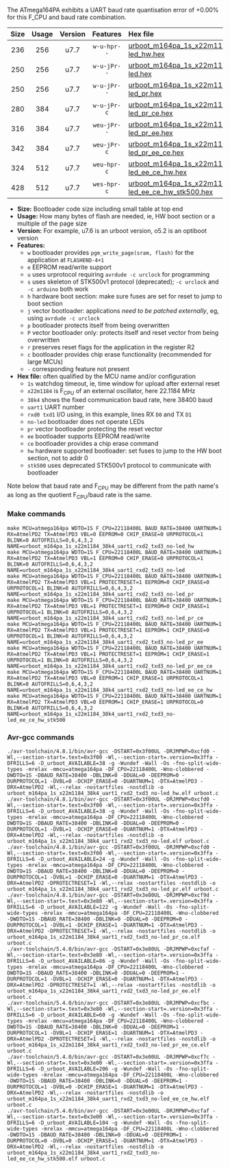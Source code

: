 The ATmega164PA exhibits a UART baud rate quantisation error of +0.00% for this F_CPU and baud rate combination.

|Size|Usage|Version|Features|Hex file|
|:-:|:-:|:-:|:-:|:--|
|236|256|u7.7|`w-u-hpr--`|[urboot_m164pa_1s_x22m1184_38k4_uart1_rxd2_txd3_no-led_hw.hex](https://raw.githubusercontent.com/stefanrueger/urboot.hex/main/mcus/atmega164pa/watchdog_1_s/external_oscillator/22m118400_hz/%2B%2B38k4_baud/uart1_rxd2_txd3/no-led/urboot_m164pa_1s_x22m1184_38k4_uart1_rxd2_txd3_no-led_hw.hex)|
|250|256|u7.7|`w-u-jPr--`|[urboot_m164pa_1s_x22m1184_38k4_uart1_rxd2_txd3_no-led.hex](https://raw.githubusercontent.com/stefanrueger/urboot.hex/main/mcus/atmega164pa/watchdog_1_s/external_oscillator/22m118400_hz/%2B%2B38k4_baud/uart1_rxd2_txd3/no-led/urboot_m164pa_1s_x22m1184_38k4_uart1_rxd2_txd3_no-led.hex)|
|250|256|u7.7|`w-u-jPr--`|[urboot_m164pa_1s_x22m1184_38k4_uart1_rxd2_txd3_no-led_pr.hex](https://raw.githubusercontent.com/stefanrueger/urboot.hex/main/mcus/atmega164pa/watchdog_1_s/external_oscillator/22m118400_hz/%2B%2B38k4_baud/uart1_rxd2_txd3/no-led/urboot_m164pa_1s_x22m1184_38k4_uart1_rxd2_txd3_no-led_pr.hex)|
|280|384|u7.7|`w-u-jPr-c`|[urboot_m164pa_1s_x22m1184_38k4_uart1_rxd2_txd3_no-led_pr_ce.hex](https://raw.githubusercontent.com/stefanrueger/urboot.hex/main/mcus/atmega164pa/watchdog_1_s/external_oscillator/22m118400_hz/%2B%2B38k4_baud/uart1_rxd2_txd3/no-led/urboot_m164pa_1s_x22m1184_38k4_uart1_rxd2_txd3_no-led_pr_ce.hex)|
|316|384|u7.7|`weu-jPr--`|[urboot_m164pa_1s_x22m1184_38k4_uart1_rxd2_txd3_no-led_pr_ee.hex](https://raw.githubusercontent.com/stefanrueger/urboot.hex/main/mcus/atmega164pa/watchdog_1_s/external_oscillator/22m118400_hz/%2B%2B38k4_baud/uart1_rxd2_txd3/no-led/urboot_m164pa_1s_x22m1184_38k4_uart1_rxd2_txd3_no-led_pr_ee.hex)|
|342|384|u7.7|`weu-jPr-c`|[urboot_m164pa_1s_x22m1184_38k4_uart1_rxd2_txd3_no-led_pr_ee_ce.hex](https://raw.githubusercontent.com/stefanrueger/urboot.hex/main/mcus/atmega164pa/watchdog_1_s/external_oscillator/22m118400_hz/%2B%2B38k4_baud/uart1_rxd2_txd3/no-led/urboot_m164pa_1s_x22m1184_38k4_uart1_rxd2_txd3_no-led_pr_ee_ce.hex)|
|324|512|u7.7|`weu-hpr-c`|[urboot_m164pa_1s_x22m1184_38k4_uart1_rxd2_txd3_no-led_ee_ce_hw.hex](https://raw.githubusercontent.com/stefanrueger/urboot.hex/main/mcus/atmega164pa/watchdog_1_s/external_oscillator/22m118400_hz/%2B%2B38k4_baud/uart1_rxd2_txd3/no-led/urboot_m164pa_1s_x22m1184_38k4_uart1_rxd2_txd3_no-led_ee_ce_hw.hex)|
|428|512|u7.7|`wes-hpr-c`|[urboot_m164pa_1s_x22m1184_38k4_uart1_rxd2_txd3_no-led_ee_ce_hw_stk500.hex](https://raw.githubusercontent.com/stefanrueger/urboot.hex/main/mcus/atmega164pa/watchdog_1_s/external_oscillator/22m118400_hz/%2B%2B38k4_baud/uart1_rxd2_txd3/no-led/urboot_m164pa_1s_x22m1184_38k4_uart1_rxd2_txd3_no-led_ee_ce_hw_stk500.hex)|

- **Size:** Bootloader code size including small table at top end
- **Usage:** How many bytes of flash are needed, ie, HW boot section or a multiple of the page size
- **Version:** For example, u7.6 is an urboot version, o5.2 is an optiboot version
- **Features:**
  + `w` bootloader provides `pgm_write_page(sram, flash)` for the application at `FLASHEND-4+1`
  + `e` EEPROM read/write support
  + `u` uses urprotocol requiring `avrdude -c urclock` for programming
  + `s` uses skeleton of STK500v1 protocol (deprecated); `-c urclock` and `-c arduino` both work
  + `h` hardware boot section: make sure fuses are set for reset to jump to boot section
  + `j` vector bootloader: applications *need to be patched externally*, eg, using `avrdude -c urclock`
  + `p` bootloader protects itself from being overwritten
  + `P` vector bootloader only: protects itself and reset vector from being overwritten
  + `r` preserves reset flags for the application in the register R2
  + `c` bootloader provides chip erase functionality (recommended for large MCUs)
  + `-` corresponding feature not present
- **Hex file:** often qualified by the MCU name and/or configuration
  + `1s` watchdog timeout, ie, time window for upload after external reset
  + `x22m1184` is F<sub>CPU</sub> of an external oscillator, here 22.1184 MHz
  + `38k4` shows the fixed communication baud rate, here 38400 baud
  + `uart1` UART number
  + `rxd0 txd1` I/O using, in this example, lines RX `D0` and TX `D1`
  + `no-led` bootloader does not operate LEDs
  + `pr` vector bootloader protecting the reset vector
  + `ee` bootloader supports EEPROM read/write
  + `ce` bootloader provides a chip erase command
  + `hw` hardware supported bootloader: set fuses to jump to the HW boot section, not to addr 0
  + `stk500` uses deprecated STK500v1 protocol to communicate with bootloader


Note below that baud rate and F<sub>CPU</sub> may be different from the path name's as long as the quotient F<sub>CPU</sub>/baud rate is the same.

### Make commands
```
make MCU=atmega164pa WDTO=1S F_CPU=22118400L BAUD_RATE=38400 UARTNUM=1 RX=AtmelPD2 TX=AtmelPD3 VBL=0 EEPROM=0 CHIP_ERASE=0 URPROTOCOL=1 BLINK=0 AUTOFRILLS=0,6,4,3,2 NAME=urboot_m164pa_1s_x22m1184_38k4_uart1_rxd2_txd3_no-led_hw
make MCU=atmega164pa WDTO=1S F_CPU=22118400L BAUD_RATE=38400 UARTNUM=1 RX=AtmelPD2 TX=AtmelPD3 VBL=1 EEPROM=0 CHIP_ERASE=0 URPROTOCOL=1 BLINK=0 AUTOFRILLS=0,6,4,3,2 NAME=urboot_m164pa_1s_x22m1184_38k4_uart1_rxd2_txd3_no-led
make MCU=atmega164pa WDTO=1S F_CPU=22118400L BAUD_RATE=38400 UARTNUM=1 RX=AtmelPD2 TX=AtmelPD3 VBL=1 PROTECTRESET=1 EEPROM=0 CHIP_ERASE=0 URPROTOCOL=1 BLINK=0 AUTOFRILLS=0,6,4,3,2 NAME=urboot_m164pa_1s_x22m1184_38k4_uart1_rxd2_txd3_no-led_pr
make MCU=atmega164pa WDTO=1S F_CPU=22118400L BAUD_RATE=38400 UARTNUM=1 RX=AtmelPD2 TX=AtmelPD3 VBL=1 PROTECTRESET=1 EEPROM=0 CHIP_ERASE=1 URPROTOCOL=1 BLINK=0 AUTOFRILLS=0,6,4,3,2 NAME=urboot_m164pa_1s_x22m1184_38k4_uart1_rxd2_txd3_no-led_pr_ce
make MCU=atmega164pa WDTO=1S F_CPU=22118400L BAUD_RATE=38400 UARTNUM=1 RX=AtmelPD2 TX=AtmelPD3 VBL=1 PROTECTRESET=1 EEPROM=1 CHIP_ERASE=0 URPROTOCOL=1 BLINK=0 AUTOFRILLS=0,6,4,3,2 NAME=urboot_m164pa_1s_x22m1184_38k4_uart1_rxd2_txd3_no-led_pr_ee
make MCU=atmega164pa WDTO=1S F_CPU=22118400L BAUD_RATE=38400 UARTNUM=1 RX=AtmelPD2 TX=AtmelPD3 VBL=1 PROTECTRESET=1 EEPROM=1 CHIP_ERASE=1 URPROTOCOL=1 BLINK=0 AUTOFRILLS=0,6,4,3,2 NAME=urboot_m164pa_1s_x22m1184_38k4_uart1_rxd2_txd3_no-led_pr_ee_ce
make MCU=atmega164pa WDTO=1S F_CPU=22118400L BAUD_RATE=38400 UARTNUM=1 RX=AtmelPD2 TX=AtmelPD3 VBL=0 EEPROM=1 CHIP_ERASE=1 URPROTOCOL=1 BLINK=0 AUTOFRILLS=0,6,4,3,2 NAME=urboot_m164pa_1s_x22m1184_38k4_uart1_rxd2_txd3_no-led_ee_ce_hw
make MCU=atmega164pa WDTO=1S F_CPU=22118400L BAUD_RATE=38400 UARTNUM=1 RX=AtmelPD2 TX=AtmelPD3 VBL=0 EEPROM=1 CHIP_ERASE=1 URPROTOCOL=0 BLINK=0 AUTOFRILLS=0,6,4,3,2 NAME=urboot_m164pa_1s_x22m1184_38k4_uart1_rxd2_txd3_no-led_ee_ce_hw_stk500
```

### Avr-gcc commands
```
./avr-toolchain/4.8.1/bin/avr-gcc -DSTART=0x3f00UL -DRJMPWP=0xcfd0 -Wl,--section-start=.text=0x3f00 -Wl,--section-start=.version=0x3ffa -DFRILLS=6 -D_urboot_AVAILABLE=38 -g -Wundef -Wall -Os -fno-split-wide-types -mrelax -mmcu=atmega164pa -DF_CPU=22118400L -Wno-clobbered -DWDTO=1S -DBAUD_RATE=38400 -DBLINK=0 -DDUAL=0 -DEEPROM=0 -DURPROTOCOL=1 -DVBL=0 -DCHIP_ERASE=0 -DUARTNUM=1 -DTX=AtmelPD3 -DRX=AtmelPD2 -Wl,--relax -nostartfiles -nostdlib -o urboot_m164pa_1s_x22m1184_38k4_uart1_rxd2_txd3_no-led_hw.elf urboot.c
./avr-toolchain/4.8.1/bin/avr-gcc -DSTART=0x3f00UL -DRJMPWP=0xcfd0 -Wl,--section-start=.text=0x3f00 -Wl,--section-start=.version=0x3ffa -DFRILLS=6 -D_urboot_AVAILABLE=38 -g -Wundef -Wall -Os -fno-split-wide-types -mrelax -mmcu=atmega164pa -DF_CPU=22118400L -Wno-clobbered -DWDTO=1S -DBAUD_RATE=38400 -DBLINK=0 -DDUAL=0 -DEEPROM=0 -DURPROTOCOL=1 -DVBL=1 -DCHIP_ERASE=0 -DUARTNUM=1 -DTX=AtmelPD3 -DRX=AtmelPD2 -Wl,--relax -nostartfiles -nostdlib -o urboot_m164pa_1s_x22m1184_38k4_uart1_rxd2_txd3_no-led.elf urboot.c
./avr-toolchain/4.8.1/bin/avr-gcc -DSTART=0x3f00UL -DRJMPWP=0xcfd0 -Wl,--section-start=.text=0x3f00 -Wl,--section-start=.version=0x3ffa -DFRILLS=6 -D_urboot_AVAILABLE=24 -g -Wundef -Wall -Os -fno-split-wide-types -mrelax -mmcu=atmega164pa -DF_CPU=22118400L -Wno-clobbered -DWDTO=1S -DBAUD_RATE=38400 -DBLINK=0 -DDUAL=0 -DEEPROM=0 -DURPROTOCOL=1 -DVBL=1 -DCHIP_ERASE=0 -DUARTNUM=1 -DTX=AtmelPD3 -DRX=AtmelPD2 -DPROTECTRESET=1 -Wl,--relax -nostartfiles -nostdlib -o urboot_m164pa_1s_x22m1184_38k4_uart1_rxd2_txd3_no-led_pr.elf urboot.c
./avr-toolchain/4.8.1/bin/avr-gcc -DSTART=0x3e80UL -DRJMPWP=0xcf9d -Wl,--section-start=.text=0x3e80 -Wl,--section-start=.version=0x3ffa -DFRILLS=6 -D_urboot_AVAILABLE=122 -g -Wundef -Wall -Os -fno-split-wide-types -mrelax -mmcu=atmega164pa -DF_CPU=22118400L -Wno-clobbered -DWDTO=1S -DBAUD_RATE=38400 -DBLINK=0 -DDUAL=0 -DEEPROM=0 -DURPROTOCOL=1 -DVBL=1 -DCHIP_ERASE=1 -DUARTNUM=1 -DTX=AtmelPD3 -DRX=AtmelPD2 -DPROTECTRESET=1 -Wl,--relax -nostartfiles -nostdlib -o urboot_m164pa_1s_x22m1184_38k4_uart1_rxd2_txd3_no-led_pr_ce.elf urboot.c
./avr-toolchain/5.4.0/bin/avr-gcc -DSTART=0x3e80UL -DRJMPWP=0xcfaf -Wl,--section-start=.text=0x3e80 -Wl,--section-start=.version=0x3ffa -DFRILLS=6 -D_urboot_AVAILABLE=86 -g -Wundef -Wall -Os -fno-split-wide-types -mrelax -mmcu=atmega164pa -DF_CPU=22118400L -Wno-clobbered -DWDTO=1S -DBAUD_RATE=38400 -DBLINK=0 -DDUAL=0 -DEEPROM=1 -DURPROTOCOL=1 -DVBL=1 -DCHIP_ERASE=0 -DUARTNUM=1 -DTX=AtmelPD3 -DRX=AtmelPD2 -DPROTECTRESET=1 -Wl,--relax -nostartfiles -nostdlib -o urboot_m164pa_1s_x22m1184_38k4_uart1_rxd2_txd3_no-led_pr_ee.elf urboot.c
./avr-toolchain/5.4.0/bin/avr-gcc -DSTART=0x3e80UL -DRJMPWP=0xcfbc -Wl,--section-start=.text=0x3e80 -Wl,--section-start=.version=0x3ffa -DFRILLS=6 -D_urboot_AVAILABLE=60 -g -Wundef -Wall -Os -fno-split-wide-types -mrelax -mmcu=atmega164pa -DF_CPU=22118400L -Wno-clobbered -DWDTO=1S -DBAUD_RATE=38400 -DBLINK=0 -DDUAL=0 -DEEPROM=1 -DURPROTOCOL=1 -DVBL=1 -DCHIP_ERASE=1 -DUARTNUM=1 -DTX=AtmelPD3 -DRX=AtmelPD2 -DPROTECTRESET=1 -Wl,--relax -nostartfiles -nostdlib -o urboot_m164pa_1s_x22m1184_38k4_uart1_rxd2_txd3_no-led_pr_ee_ce.elf urboot.c
./avr-toolchain/5.4.0/bin/avr-gcc -DSTART=0x3e00UL -DRJMPWP=0xcf7c -Wl,--section-start=.text=0x3e00 -Wl,--section-start=.version=0x3ffa -DFRILLS=6 -D_urboot_AVAILABLE=206 -g -Wundef -Wall -Os -fno-split-wide-types -mrelax -mmcu=atmega164pa -DF_CPU=22118400L -Wno-clobbered -DWDTO=1S -DBAUD_RATE=38400 -DBLINK=0 -DDUAL=0 -DEEPROM=1 -DURPROTOCOL=1 -DVBL=0 -DCHIP_ERASE=1 -DUARTNUM=1 -DTX=AtmelPD3 -DRX=AtmelPD2 -Wl,--relax -nostartfiles -nostdlib -o urboot_m164pa_1s_x22m1184_38k4_uart1_rxd2_txd3_no-led_ee_ce_hw.elf urboot.c
./avr-toolchain/5.4.0/bin/avr-gcc -DSTART=0x3e00UL -DRJMPWP=0xcfaf -Wl,--section-start=.text=0x3e00 -Wl,--section-start=.version=0x3ffa -DFRILLS=6 -D_urboot_AVAILABLE=104 -g -Wundef -Wall -Os -fno-split-wide-types -mrelax -mmcu=atmega164pa -DF_CPU=22118400L -Wno-clobbered -DWDTO=1S -DBAUD_RATE=38400 -DBLINK=0 -DDUAL=0 -DEEPROM=1 -DURPROTOCOL=0 -DVBL=0 -DCHIP_ERASE=1 -DUARTNUM=1 -DTX=AtmelPD3 -DRX=AtmelPD2 -Wl,--relax -nostartfiles -nostdlib -o urboot_m164pa_1s_x22m1184_38k4_uart1_rxd2_txd3_no-led_ee_ce_hw_stk500.elf urboot.c
```


